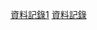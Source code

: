 [資料記錄1](https://www.raspberrypi.com/documentation/accessories/camera.html#raspicam-commands)
[資料記錄](https://www.raspberrypi.com/documentation/accessories/camera.html#raspicam-commands)
